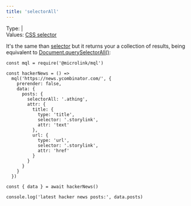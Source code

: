 ```yaml
---
title: 'selectorAll'
---
```


Type: <TypeContainer><Type children='<string>'/> | <Type children='<string[]>'/></TypeContainer><br/>
Values: [CSS selector](https://developer.mozilla.org/en-US/docs/Web/CSS/CSS_Selectors)

It's the same than [selector](/docs/mql/data/selector) but it returns your a collection of results, being equivalent to [Document.querySelectorAll()](https://developer.mozilla.org/en-US/docs/Web/API/Document/querySelectorAll):

```js{8}
const mql = require('@microlink/mql')

const hackerNews = () =>
  mql('https://news.ycombinator.com/', {
    prerender: false,
    data: {
      posts: {
        selectorAll: '.athing',
        attr: {
          title: {
            type: 'title',
            selector: '.storylink',
            attr: 'text'
          },
          url: {
            type: 'url',
            selector: '.storylink',
            attr: 'href'
          }
        }
      }
    }
  })

const { data } = await hackerNews()

console.log('latest hacker news posts:', data.posts)
```
